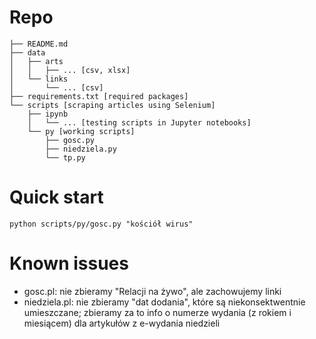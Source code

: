 # Repo
```
├── README.md
├── data
│   ├── arts
│   │   ├── ... [csv, xlsx]
│   └── links 
│       └── ... [csv]
├── requirements.txt [required packages]
└── scripts [scraping articles using Selenium]
    ├── ipynb
    │   └── ... [testing scripts in Jupyter notebooks]
    └── py [working scripts]
        ├── gosc.py
        ├── niedziela.py
        └── tp.py
```

# Quick start
`python scripts/py/gosc.py "kościół wirus"`

# Known issues
- gosc.pl: nie zbieramy "Relacji na żywo", ale zachowujemy linki
- niedziela.pl: nie zbieramy "dat dodania", które są niekonsektwentnie umieszczane; zbieramy za to info o numerze wydania (z rokiem i miesiącem) dla artykułów z e-wydania niedzieli
